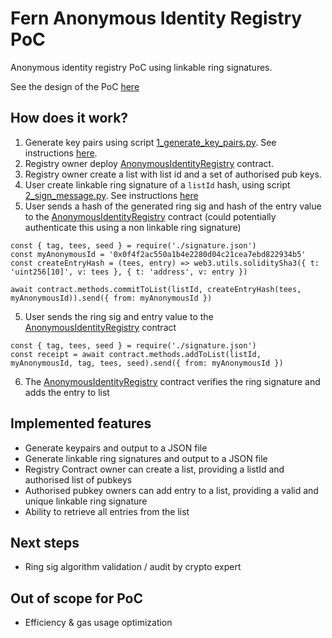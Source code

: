 # Fern Anonymous Identity Registry PoC
Anonymous identity registry PoC using linkable ring signatures.

See the design of the PoC [here](https://github.com/appliedblockchain/fern-research/blob/master/experiments/solcrypto-python/README.md)

## How does it work?
1. Generate key pairs using script [1_generate_key_pairs.py](lib/1_generate_key_pairs.py). See instructions [here](lib/README.md).
2. Registry owner deploy [AnonymousIdentityRegistry](truffle/contracts/AnonymousIdentityRegistry.sol) contract.
3. Registry owner create a list with list id and a set of authorised pub keys.
3. User create linkable ring signature of a `listId` hash, using script [2_sign_message.py](lib/2_sign_message.py). See instructions [here](lib/README.md)
4. User sends a hash of the generated ring sig and hash of the entry value to the [AnonymousIdentityRegistry](truffle/contracts/AnonymousIdentityRegistry.sol) contract (could potentially authenticate this using a non linkable ring signature)
```
const { tag, tees, seed } = require('./signature.json')
const myAnonymousId = '0x0f4f2ac550a1b4e2280d04c21cea7ebd822934b5'
const createEntryHash = (tees, entry) => web3.utils.soliditySha3({ t: 'uint256[10]', v: tees }, { t: 'address', v: entry })

await contract.methods.commitToList(listId, createEntryHash(tees, myAnonymousId)).send({ from: myAnonymousId })
```
5. User sends the ring sig and entry value to the [AnonymousIdentityRegistry](truffle/contracts/AnonymousIdentityRegistry.sol#) contract
```
const { tag, tees, seed } = require('./signature.json')
const receipt = await contract.methods.addToList(listId, myAnonymousId, tag, tees, seed).send({ from: myAnonymousId })
```
6. The [AnonymousIdentityRegistry](truffle/contracts/AnonymousIdentityRegistry.sol) contract verifies the ring signature and adds the entry to list

## Implemented features
- Generate keypairs and output to a JSON file
- Generate linkable ring signatures and output to a JSON file
- Registry Contract owner can create a list, providing a listId and authorised list of pubkeys
- Authorised pubkey owners can add entry to a list, providing a valid and unique linkable ring signature
- Ability to retrieve all entries from the list

## Next steps
- Ring sig algorithm validation / audit by crypto expert

## Out of scope for PoC
- Efficiency & gas usage optimization
